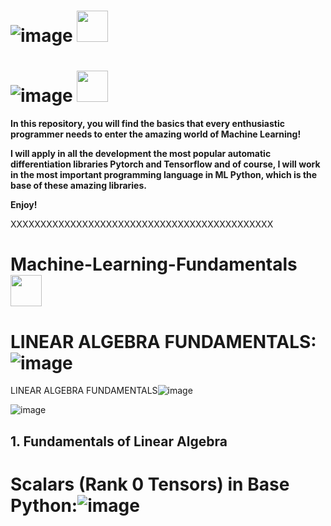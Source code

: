 

# **![image](https://github.com/CLAREISMO/Machine-Learning-Fundamentals/assets/63759427/4f05d5a8-920b-49f8-afb5-8e0d19da3fff)**  <img src="https://media.tenor.com/eT_e-q0D5xoAAAAi/long-livethe-blob-sunglasses.gif" width="50px">

# **![image](https://github.com/CLAREISMO/Machine-Learning-Fundamentals/assets/63759427/0fd0484c-f102-434b-a21d-2a37a805e81b)** <img src="https://media.tenor.com/eT_e-q0D5xoAAAAi/long-livethe-blob-sunglasses.gif" width="50px">




**In this repository, you will find the basics that every enthusiastic programmer needs to enter the amazing world of Machine Learning!**

**I will apply in all the development the most popular automatic differentiation libraries Pytorch and Tensorflow and of course, I will work in the most important programming language in ML Python, which is the base of these amazing libraries.**

**Enjoy!﻿**


XXXXXXXXXXXXXXXXXXXXXXXXXXXXXXXXXXXXXXXXXXXX

# **Machine-Learning-Fundamentals** <img src="https://media.tenor.com/eT_e-q0D5xoAAAAi/long-livethe-blob-sunglasses.gif" width="50px">

# LINEAR ALGEBRA FUNDAMENTALS:![image](https://github.com/CLAREISMO/Machine-Learning-Fundamentals/assets/63759427/3e4b1c7e-4d67-4619-9173-a2a74c174039)


LINEAR ALGEBRA FUNDAMENTALS![image](https://github.com/CLAREISMO/Machine-Learning-Fundamentals/assets/63759427/60bef5c8-5e68-40d6-942c-b7a65b53c6f7)


![image](https://github.com/CLAREISMO/Machine-Learning-Fundamentals/assets/63759427/56ef3fa9-40cb-4e3b-aecc-1f78599ecab5)




## **1. Fundamentals of Linear Algebra** 

# Scalars (Rank 0 Tensors) in Base Python:![image](https://github.com/CLAREISMO/Machine-Learning-Fundamentals/assets/63759427/f4b194a3-f970-4cde-a955-a18a5fab1fd2)




